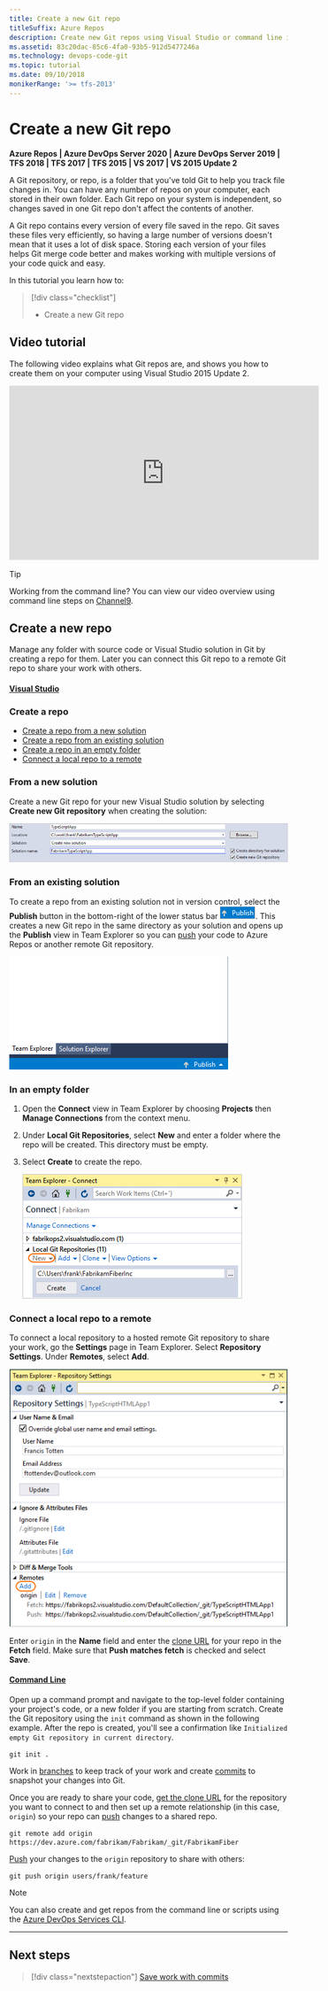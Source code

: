 ```yaml
---
title: Create a new Git repo
titleSuffix: Azure Repos
description: Create new Git repos using Visual Studio or command line init 
ms.assetid: 83c20dac-85c6-4fa0-93b5-912d5477246a
ms.technology: devops-code-git 
ms.topic: tutorial
ms.date: 09/10/2018
monikerRange: '>= tfs-2013'
---
```



#  Create a new Git repo

**Azure Repos | Azure DevOps Server 2020 | Azure DevOps Server 2019 | TFS 2018 | TFS 2017 | TFS 2015 | VS 2017 | VS 2015 Update 2**

A Git repository, or repo, is a folder that you've told Git to help you track file changes in. 
You can have any number of repos on your computer, each stored in their own folder. 
Each Git repo on your system is independent, so changes saved in one Git repo don't affect the contents of another.

A Git repo contains every version of every file saved in the repo. Git saves these files very efficiently, so having a large number of versions doesn't mean that it uses a lot of disk space.
Storing each version of your files helps Git merge code better and makes working with multiple versions of your code quick and easy.

In this tutorial you learn how to:

> [!div class="checklist"]
> * Create a new Git repo

## Video tutorial

The following video explains what Git repos are, and shows you how to create them on your computer using Visual Studio 2015 Update 2.

<iframe src="https://channel9.msdn.com/series/Team-Services-Git-Tutorial/Git-Tutorial-Create-a-Git-repo-in-Visual-Studio-2015/player" width="560" height="315" allowFullScreen frameBorder="0"></iframe>

>[!TIP]
> Working from the command line? You can view our video overview using command line steps on [Channel9](https://channel9.msdn.com/series/Team-Services-Git-Tutorial/Git-Tutorial-Create-a-repo-from-the-command-line).

## Create a new repo

Manage any folder with source code or Visual Studio solution in Git by creating a repo for them. 
Later you can connect this Git repo to a remote Git repo to share your work with others. 

#### [Visual Studio](#tab/visual-studio/)
### Create a repo 

* [Create a repo from a new solution](#from-a-new-solution)
* [Create a repo from an existing solution](#from-an-existing-solution)
* [Create a repo in an empty folder](#in-an-empty-folder)
* [Connect a local repo to a remote](#remotes)

### From a new solution

Create a new Git repo for your new Visual Studio solution by selecting **Create new Git repository** when creating the solution:

![Select Create new Git repository when creating a new solution](media/vscreategitrepo.png) 

### From an existing solution

To create a repo from an existing solution not in version control, select the **Publish** button in the bottom-right of the lower status bar ![Visual Studio publish button](media/share-your-code-in-git-vs/publish_status_bar.png).
This creates a new Git repo in the same directory as your solution and opens up the **Publish** view in Team Explorer so you can [push](pushing.md) your code to Azure Repos or 
another remote Git repository.

![Publishing a solution to a new remote Git repository in Visual Studio Team Explorer](media/vspublish.gif)

### In an empty folder

1. Open the **Connect** view in Team Explorer by choosing **Projects** then **Manage Connections** from the context menu. 
2. Under **Local Git Repositories**, select **New** and enter a folder where the repo will be created. This directory must be empty.  
3. Select **Create** to create the repo.

   ![Creating a new local Git repository in Visual Studio Team Explorer](media/CreateNewRepoVS.png)</ol>

<a name="remotes"></a>
### Connect a local repo to a remote

To connect a local repository to a hosted remote Git repository to share your work, go the **Settings** page in Team Explorer. Select **Repository Settings**.
Under **Remotes**, select **Add**.    

![Add a remote for a repo in Visual Studio Team Explorer](media/add_remote_vs.png)

Enter `origin` in the **Name** field and enter the [clone URL](clone.md#clone_url) for your repo in the **Fetch** field. 
Make sure that **Push matches fetch** is checked and select **Save**. 

#### [Command Line](#tab/command-line/)
Open up a command prompt and navigate to the top-level folder containing your project's code, or a new folder if you are starting from scratch. 
Create the Git repository using the `init` command as shown in the following example. After the repo is created, you'll see a confirmation like `Initialized empty Git repository in current directory`. 

```
git init .
```

Work in [branches](branches.md) to keep track of your work and create [commits](commits.md) to snapshot your changes into Git.   

Once you are ready to share your code, [get the clone URL](clone.md#clone_url) for the repository you want to connect to and then set up a remote relationship (in this case, `origin`) so your repo 
can [push](pushing.md) changes to a shared repo.

```
git remote add origin https://dev.azure.com/fabrikam/Fabrikam/_git/FabrikamFiber
```

[Push](pushing.md) your changes to the `origin` repository to share with others:

```
git push origin users/frank/feature
```

> [!NOTE]
> You can also create and get repos from the command line or scripts using the [Azure DevOps Services CLI](/cli/azure/ext/azure-devops/?view=azure-cli-latest).

* * *
## Next steps

> [!div class="nextstepaction"]
> [Save work with commits](commits.md)
